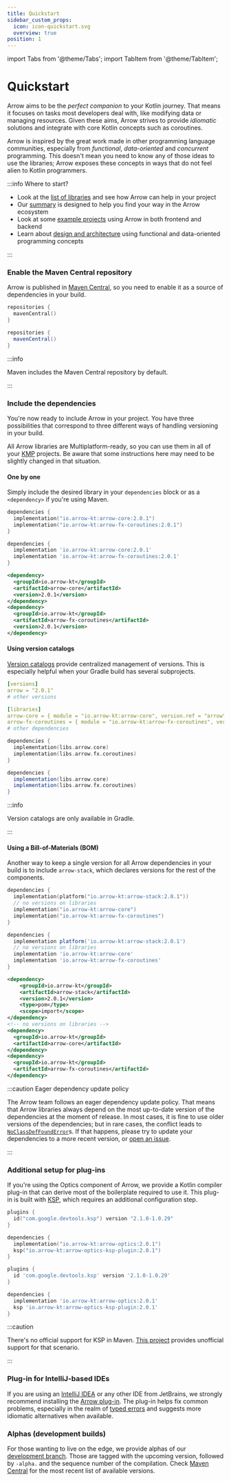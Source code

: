 ```yaml
---
title: Quickstart
sidebar_custom_props:
  icon: icon-quickstart.svg
  overview: true
position: 1
---
```


import Tabs from '@theme/Tabs';
import TabItem from '@theme/TabItem';

# <decorated-text icon={frontMatter.sidebar_custom_props.icon}>Quickstart</decorated-text>

Arrow aims to be the _perfect companion_ to your Kotlin journey. That means it focuses on tasks most developers deal with, like modifying data or managing resources. Given these aims, Arrow strives to provide _idiomatic_ solutions and integrate with core Kotlin concepts such as coroutines.

Arrow is inspired by the great work made in other programming language communities, especially from _functional_, _data-oriented_ and _concurrent_ programming. This doesn't mean you need to know any of those ideas to use the libraries; Arrow exposes these concepts in ways that do not feel alien to Kotlin programmers.

:::info Where to start?

- Look at the [list of libraries](../quickstart/libs) and see how Arrow can help in your project
- Our [summary](../summary) is designed to help you find your way in the Arrow ecosystem
- Look at some [example projects](../projects) using Arrow in both frontend and backend
- Learn about [design and architecture](../design) using functional and data-oriented programming concepts

:::


### Enable the Maven Central repository

Arrow is published in [Maven Central](https://search.maven.org/), so you need to
enable it as a source of dependencies in your build.

<Tabs groupId="build">
  <TabItem value="gradleKotlin" label="Gradle (Kotlin)">

  ```kotlin
  repositories {
    mavenCentral()
  }
  ```

  </TabItem>
  <TabItem value="gradleGroovy" label="Gradle (Groovy)">

  ```groovy
  repositories {
    mavenCentral()
  }
  ```

  </TabItem>
  <TabItem value="maven" label="Maven">

:::info
  
Maven includes the Maven Central repository by default.

:::

  </TabItem>
</Tabs>

### Include the dependencies

You're now ready to include Arrow in your project. You have three possibilities
that correspond to three different ways of handling versioning in your build.

All Arrow libraries are Multiplatform-ready, so you can use them in all of your
[KMP](https://kotlinlang.org/docs/multiplatform.html) projects. Be aware that
some instructions here may need to be slightly changed in that situation.

#### One by one

Simply include the desired library in your `dependencies` block or as a
`<dependency>` if you're using Maven.

<Tabs groupId="build">
<TabItem value="gradleKotlin" label="Gradle (Kotlin)">

```kotlin
dependencies {
  implementation("io.arrow-kt:arrow-core:2.0.1")
  implementation("io.arrow-kt:arrow-fx-coroutines:2.0.1")
}
```

</TabItem>
<TabItem value="gradleGroovy" label="Gradle (Groovy)">

```groovy
dependencies {
  implementation 'io.arrow-kt:arrow-core:2.0.1'
  implementation 'io.arrow-kt:arrow-fx-coroutines:2.0.1'
}
```

</TabItem>
<TabItem value="maven" label="Maven">


```xml
<dependency>
  <groupId>io.arrow-kt</groupId>
  <artifactId>arrow-core</artifactId>
  <version>2.0.1</version>
</dependency>
<dependency>
  <groupId>io.arrow-kt</groupId>
  <artifactId>arrow-fx-coroutines</artifactId>
  <version>2.0.1</version>
</dependency>
```

</TabItem>
</Tabs>

#### Using version catalogs

[Version catalogs](https://docs.gradle.org/current/userguide/platforms.html)
provide centralized management of versions. This is especially helpful when
your Gradle build has several subprojects.

<Tabs groupId="build">

<TabItem value="gradleToml" label="libs.version.toml (Common)">

```yaml
[versions]
arrow = "2.0.1"
# other versions

[libraries]
arrow-core = { module = "io.arrow-kt:arrow-core", version.ref = "arrow" }
arrow-fx-coroutines = { module = "io.arrow-kt:arrow-fx-coroutines", version.ref = "arrow" }
# other dependencies
```

</TabItem>

<TabItem value="gradleKotlin" label="Gradle (Kotlin)">

```kotlin
dependencies {
  implementation(libs.arrow.core)
  implementation(libs.arrow.fx.coroutines)
}
```

</TabItem>

<TabItem value="gradleGroovy" label="Gradle (Groovy)">

```groovy
dependencies {
  implementation(libs.arrow.core)
  implementation(libs.arrow.fx.coroutines)
}
```

</TabItem>

<TabItem value="maven" label="Maven">

:::info

Version catalogs are only available in Gradle.

:::

</TabItem>
</Tabs>

#### Using a Bill-of-Materials (BOM)

Another way to keep a single version for all Arrow dependencies in your build is
to include `arrow-stack`, which declares versions for the rest of the components.

<Tabs groupId="build">
<TabItem value="gradleKotlin" label="Gradle (Kotlin)">

```kotlin
dependencies {
  implementation(platform("io.arrow-kt:arrow-stack:2.0.1"))
  // no versions on libraries
  implementation("io.arrow-kt:arrow-core")
  implementation("io.arrow-kt:arrow-fx-coroutines")
}
```

</TabItem>
<TabItem value="gradleGroovy" label="Gradle (Groovy)">

```groovy
dependencies {
  implementation platform('io.arrow-kt:arrow-stack:2.0.1')
  // no versions on libraries
  implementation 'io.arrow-kt:arrow-core'
  implementation 'io.arrow-kt:arrow-fx-coroutines'
}
```

</TabItem>
<TabItem value="maven" label="Maven">


```xml
<dependency>
    <groupId>io.arrow-kt</groupId>
    <artifactId>arrow-stack</artifactId>
    <version>2.0.1</version>
    <type>pom</type>
    <scope>import</scope>
</dependency>
<!-- no versions on libraries -->
<dependency>
  <groupId>io.arrow-kt</groupId>
  <artifactId>arrow-core</artifactId>
</dependency>
<dependency>
  <groupId>io.arrow-kt</groupId>
  <artifactId>arrow-fx-coroutines</artifactId>
</dependency>
```

</TabItem>
</Tabs>

:::caution Eager dependency update policy

The Arrow team follows an eager dependency update policy. That means that Arrow libraries always depend on the most up-to-date version of the dependencies at the moment of release. In most cases, it is fine to use older versions of the dependencies; but in rare cases, the conflict leads to [`NoClassDefFoundError`](https://docs.oracle.com/javase/8/docs/api/java/lang/NoClassDefFoundError.html)s. If that happens, please try to update your dependencies to a more recent version, or [open an issue](https://github.com/arrow-kt/arrow/issues).

:::

### Additional setup for plug-ins

If you're using the Optics component of Arrow, we provide a Kotlin compiler 
plug-in that can derive most of the boilerplate required to use it. This
plug-in is built with [KSP](https://kotlinlang.org/docs/ksp-overview.html),
which requires an additional configuration step.


<Tabs groupId="build">
<TabItem value="gradleKotlin" label="Gradle (Kotlin)">

```kotlin
plugins {
  id("com.google.devtools.ksp") version "2.1.0-1.0.29"
}

dependencies {
  implementation("io.arrow-kt:arrow-optics:2.0.1")
  ksp("io.arrow-kt:arrow-optics-ksp-plugin:2.0.1")
}
```

</TabItem>
<TabItem value="gradleGroovy" label="Gradle (Groovy)">

```groovy
plugins {
  id 'com.google.devtools.ksp' version '2.1.0-1.0.29'
}

dependencies {
  implementation 'io.arrow-kt:arrow-optics:2.0.1'
  ksp 'io.arrow-kt:arrow-optics-ksp-plugin:2.0.1'
}
```

</TabItem>

<TabItem value="maven" label="Maven">

:::caution

There's no official support for KSP in Maven. 
[This project](https://github.com/Dyescape/kotlin-maven-symbol-processing)
provides unofficial support for that scenario.

:::

</TabItem>

</Tabs>

### Plug-in for IntelliJ-based IDEs

If you are using an [IntelliJ IDEA](https://www.jetbrains.com/idea/) or any
other IDE from JetBrains, we strongly recommend installing the
[Arrow plug-in](https://plugins.jetbrains.com/plugin/24550-arrow).
The plug-in helps fix common problems, especially in the realm of
[typed errors](../typed-errors/index.md) and suggests more idiomatic
alternatives when available.

### Alphas (development builds)

For those wanting to live on the edge, we provide alphas of our [development
branch](https://github.com/arrow-kt/arrow). Those are tagged with the upcoming
version, followed by `-alpha.` and the sequence number of the compilation. 
Check [Maven Central](https://central.sonatype.com/artifact/io.arrow-kt/arrow-core/versions)
for the most recent list of available versions.
